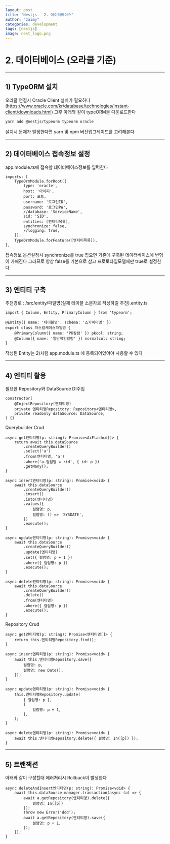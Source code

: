 ```yaml
---
layout: post
title: "Nestjs - 2. 데이터베이스"
author: "zaimy"
categories: development
tags: [nestjs]
image: nest_logo.png
---
```


# 2. 데이터베이스 (오라클 기준)
-------------
## 1) TypeORM 설치
오라클 연결시 Oracle Client 설치가 필요하다 
(https://www.oracle.com/kr/database/technologies/instant-client/downloads.html)
그후 아래와 같이 typeORM을 다운로드한다
```
yarn add @nestjs/typeorm typeorm oracle
```
설치시 문제가 발생한다면 yarn 및 npm 버전업그레이드를 고려해본다


-------------
## 2) 데이터베이스 접속정보 설정
app.module.ts에 접속할 데이터베이스정보를 입력한다
```
imports: [
	TypeOrmModule.forRoot({
		type: 'oracle',
		host: '아이피',
		port: 포트,
		username: '로그인ID',
		password: '로그인PW',
		//database: 'ServiceName',
		sid: 'SID',
		entities: [엔티티목록],
		synchronize: false,
		//logging: true,
	}),
	TypeOrmModule.forFeature([엔티티목록]),
],
```
접속정보 옵션설정시 synchronize를 true 잡으면 기존에 구축된 데이터베이스에 변형이 가해진다
그러므로 항상 false를 기본으로 삼고 프로토타입모델에만 true로 설정한다


-------------
## 3) 엔티티 구축
추천경로 : /src/entity/파일명(실제 테이블 소문자로 작성하길 추천).entity.ts
```
import { Column, Entity, PrimaryColumn } from 'typeorm';

@Entity({ name: '테이블명', schema: '스카미마명' })
export class 파스칼케이스파일명 {
	@PrimaryColumn({ name: 'PK칼럼' }) pkcol: string;
	@Column({ name: '일반적인칼럼' }) normalcol: string;
}
```
작성된 Entity는 2)처럼 app.module.ts 에 등록되어있어야 사용할 수 있다


-------------
## 4) 엔티티 활용
필요한 Repository와 DataSource DI주입
```
constructor(
	@InjectRepository(엔티티명)
	private 엔티티명Repository: Repository<엔티티명>,
	private readonly dataSource: DataSource,
) {}
```
Querybuilder Crud
```
async get엔티티명(p: string): Promise<AiFlashcd[]> {
	return await this.dataSource
		.createQueryBuilder()
		.select('a')
		.from(엔티티명, 'a')
		.where('a.컬럼명 = :id', { id: p })
		.getMany();
}
```
```
async insert엔티티명(p: string): Promise<void> {
	await this.dataSource
		.createQueryBuilder()
		.insert()
		.into(엔티티명)
		.values({
			컬럼명: p,
			컬럼명: () => 'SYSDATE',
		})
		.execute();
}
```
```
async update엔티티명(p: string): Promise<void> {
	await this.dataSource
		.createQueryBuilder()
		.update(엔티티명)
		.set({ 컬럼명: p + 1 })
		.where({ 컬럼명: p })
		.execute();
}
```
```
async delete엔티티명(p: string): Promise<void> {
	await this.dataSource
		.createQueryBuilder()
		.delete()
		.from(엔티티명)
		.where({ 컬럼명: p })
		.execute();
}
```
Repository Crud
```
async get엔티티명(p: string): Promise<엔티티명[]> {
	return this.엔티티명Repository.find();
}
```
```
async insert엔티티명(p: string): Promise<void> {
	await this.엔티티명Repository.save({
		컬럼명: p,
		컬럼명: new Date(),
	});
}
```
```
async update엔티티명(p: string): Promise<void> {
	this.엔티티명Repository.update(
		{ 컬럼명: p },
		{
			컬럼명: p + 1,
		},
	);
}
```
```
async delete엔티티명(p: string): Promise<void> {
	await this.엔티티명Repository.delete({ 컬럼명: In([p]) });
}
```


-------------
## 5) 트랜잭션
아래와 같이 구성할대 에러처리시 Rollback이 발생한다
```
async deleteAndInsert엔티티명(p: string): Promise<void> {
	await this.dataSource.manager.transaction(async (a) => {
		await a.getRepository(엔티티명).delete({ 
			컬럼명: In([p]) 
		});
		throw new Error('ddd');
		await a.getRepository(엔티티명).save({
			컬럼명: p + 1,
		});
	});
}
```
